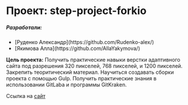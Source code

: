 <h1>Проект: step-project-forkio </h1>

<h5>Разработали:</h5>
<ul>
    <li>[Руденко Александр](https://github.com/Rudenko-alex/)</li>
    <li>[Якимова Алла](https://github.com/AllaYakymova/)</li>
</ul>

**Цель проекта:** Получить практические навыки верстки адаптивного сайта под разрешения 320 пикселей, 768 пикселей, и 1200 пикселей. Закрепить теоритический материал. Научиться создавать сборки проекта с помощью Gulp. Получить практические знания в использовании GitLaba и программы GitKraken.

Ссылка на [сайт](https://rudenko-alex.github.io/forkio/)
